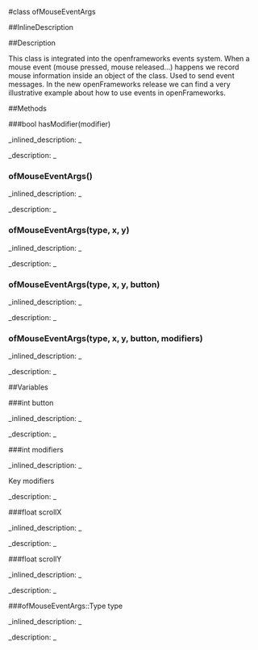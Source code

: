 #class ofMouseEventArgs


<!--
_visible: True_
_advanced: False_
_istemplated: False_
_extends: ofEventArgs_
-->

##InlineDescription






##Description

This class is integrated into the openframeworks events system. When a mouse event (mouse pressed, mouse released...) happens we record mouse information inside an object of the class. Used to send event messages. In the new openFrameworks release we can find a very illustrative example about how to use events in openFrameworks.





##Methods



###bool hasModifier(modifier)

<!--
_syntax: hasModifier(modifier)_
_name: hasModifier_
_returns: bool_
_returns_description: _
_parameters: int modifier_
_access: public_
_version_started: 0.10.0_
_version_deprecated: _
_summary: _
_constant: False_
_static: False_
_visible: True_
_advanced: False_
-->

_inlined_description: _







_description: _







<!----------------------------------------------------------------------------->

### ofMouseEventArgs()

<!--
_syntax: ofMouseEventArgs()_
_name: ofMouseEventArgs_
_returns: _
_returns_description: _
_parameters: _
_access: public_
_version_started: 0.9.0_
_version_deprecated: _
_summary: _
_constant: False_
_static: False_
_visible: True_
_advanced: False_
-->

_inlined_description: _







_description: _







<!----------------------------------------------------------------------------->

### ofMouseEventArgs(type, x, y)

<!--
_syntax: ofMouseEventArgs(type, x, y)_
_name: ofMouseEventArgs_
_returns: _
_returns_description: _
_parameters: ofMouseEventArgs::Type type, float x, float y_
_access: public_
_version_started: 0.9.0_
_version_deprecated: _
_summary: _
_constant: False_
_static: False_
_visible: True_
_advanced: False_
-->

_inlined_description: _







_description: _







<!----------------------------------------------------------------------------->

### ofMouseEventArgs(type, x, y, button)

<!--
_syntax: ofMouseEventArgs(type, x, y, button)_
_name: ofMouseEventArgs_
_returns: _
_returns_description: _
_parameters: ofMouseEventArgs::Type type, float x, float y, int button_
_access: public_
_version_started: 0.9.0_
_version_deprecated: _
_summary: _
_constant: False_
_static: False_
_visible: True_
_advanced: False_
-->

_inlined_description: _







_description: _







<!----------------------------------------------------------------------------->

### ofMouseEventArgs(type, x, y, button, modifiers)

<!--
_syntax: ofMouseEventArgs(type, x, y, button, modifiers)_
_name: ofMouseEventArgs_
_returns: _
_returns_description: _
_parameters: ofMouseEventArgs::Type type, float x, float y, int button, int modifiers_
_access: public_
_version_started: 0.10.0_
_version_deprecated: _
_summary: _
_constant: False_
_static: False_
_visible: True_
_advanced: False_
-->

_inlined_description: _







_description: _







<!----------------------------------------------------------------------------->

##Variables



###int button

<!--
_name: button_
_type: int_
_access: public_
_version_started: 0073_
_version_deprecated: _
_summary: _
_visible: True_
_constant: True_
_advanced: False_
-->

_inlined_description: _







_description: _







<!----------------------------------------------------------------------------->

###int modifiers

<!--
_name: modifiers_
_type: int_
_access: public_
_version_started: 0.10.0_
_version_deprecated: _
_summary: _
_visible: True_
_constant: False_
_advanced: False_
-->

_inlined_description: _

Key modifiers





_description: _







<!----------------------------------------------------------------------------->

###float scrollX

<!--
_name: scrollX_
_type: float_
_access: public_
_version_started: 0.9.0_
_version_deprecated: _
_summary: _
_visible: True_
_constant: False_
_advanced: False_
-->

_inlined_description: _







_description: _







<!----------------------------------------------------------------------------->

###float scrollY

<!--
_name: scrollY_
_type: float_
_access: public_
_version_started: 0.9.0_
_version_deprecated: _
_summary: _
_visible: True_
_constant: False_
_advanced: False_
-->

_inlined_description: _







_description: _







<!----------------------------------------------------------------------------->

###ofMouseEventArgs::Type type

<!--
_name: type_
_type: ofMouseEventArgs::Type_
_access: public_
_version_started: 0073_
_version_deprecated: _
_summary: _
_visible: True_
_constant: True_
_advanced: False_
-->

_inlined_description: _







_description: _







<!----------------------------------------------------------------------------->

